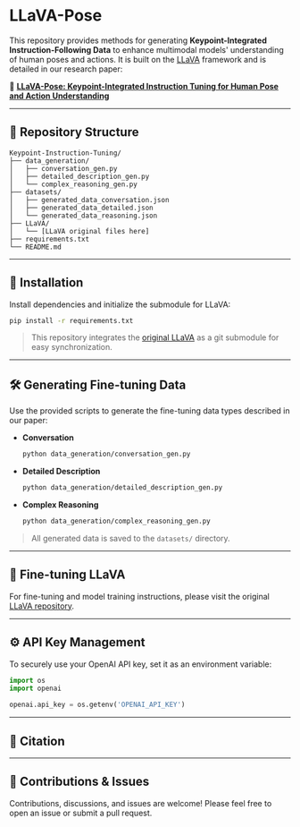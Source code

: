 # LLaVA-Pose

This repository provides methods for generating **Keypoint-Integrated Instruction-Following Data** to enhance multimodal models' understanding of human poses and actions. It is built on the [LLaVA](https://github.com/haotian-liu/LLaVA) framework and is detailed in our research paper:

📄 **[LLaVA-Pose: Keypoint-Integrated Instruction Tuning for Human Pose and Action Understanding](https://arxiv.org/abs/2506.21317v1)**

---

## 📂 Repository Structure

```plaintext
Keypoint-Instruction-Tuning/
├── data_generation/
│   ├── conversation_gen.py
│   ├── detailed_description_gen.py
│   └── complex_reasoning_gen.py
├── datasets/
│   ├── generated_data_conversation.json
│   ├── generated_data_detailed.json
│   └── generated_data_reasoning.json
├── LLaVA/
│   └── [LLaVA original files here]
├── requirements.txt
└── README.md
```

---

## 🚀 Installation

Install dependencies and initialize the submodule for LLaVA:

```bash
pip install -r requirements.txt
```

> This repository integrates the [original LLaVA](https://github.com/haotian-liu/LLaVA) as a git submodule for easy synchronization.

---

## 🛠️ Generating Fine-tuning Data

Use the provided scripts to generate the fine-tuning data types described in our paper:

- **Conversation**
  ```bash
  python data_generation/conversation_gen.py
  ```

- **Detailed Description**
  ```bash
  python data_generation/detailed_description_gen.py
  ```

- **Complex Reasoning**
  ```bash
  python data_generation/complex_reasoning_gen.py
  ```

>  All generated data is saved to the `datasets/` directory.

---

## 🎯 Fine-tuning LLaVA

For fine-tuning and model training instructions, please visit the original [LLaVA repository](https://github.com/haotian-liu/LLaVA).

---

## ⚙️ API Key Management

To securely use your OpenAI API key, set it as an environment variable:

```python
import os
import openai

openai.api_key = os.getenv('OPENAI_API_KEY')
```

---

## 📜 Citation

---

## 🙌 Contributions & Issues

Contributions, discussions, and issues are welcome! Please feel free to open an issue or submit a pull request.
